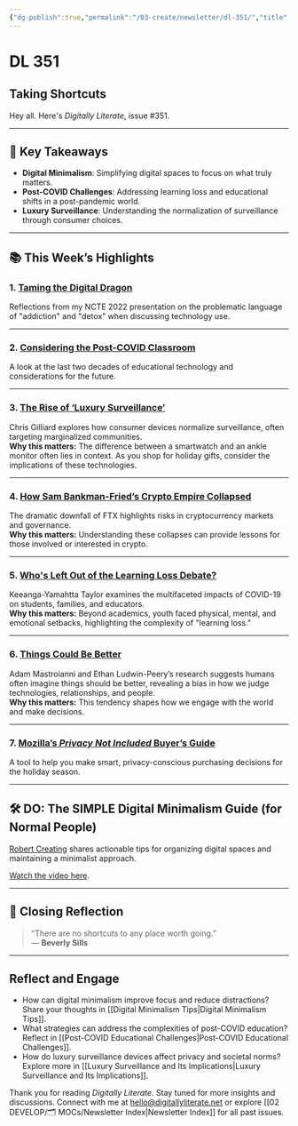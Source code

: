 ```yaml
---
{"dg-publish":true,"permalink":"/03-create/newsletter/dl-351/","title":"Taking Shortcuts","tags":["education","facebook","futures","identity","misinformation","post-covid","privacy"]}
---
```



# DL 351

## Taking Shortcuts

Hey all. Here's _Digitally Literate_, issue #351.

---

## 🔖 Key Takeaways

- **Digital Minimalism**: Simplifying digital spaces to focus on what truly matters.  
- **Post-COVID Challenges**: Addressing learning loss and educational shifts in a post-pandemic world.  
- **Luxury Surveillance**: Understanding the normalization of surveillance through consumer choices.

---

## 📚 This Week’s Highlights

### 1. **[Taming the Digital Dragon](https://wiobyrne.com/taming-the-digital-dragon/)**  
Reflections from my NCTE 2022 presentation on the problematic language of "addiction" and "detox" when discussing technology use.  

---

### 2. **[Considering the Post-COVID Classroom](https://wiobyrne.com/considering-the-post-covid-classroom/)**  
A look at the last two decades of educational technology and considerations for the future.  

---

### 3. **[The Rise of ‘Luxury Surveillance’](https://www.theatlantic.com/technology/archive/2022/10/amazon-tracking-devices-surveillance-state/671772/)**  
Chris Gilliard explores how consumer devices normalize surveillance, often targeting marginalized communities.  
**Why this matters:** The difference between a smartwatch and an ankle monitor often lies in context. As you shop for holiday gifts, consider the implications of these technologies.

---

### 4. **[How Sam Bankman-Fried’s Crypto Empire Collapsed](https://www.nytimes.com/2022-11-14/technology/ftx-sam-bankman-fried-crypto-bankruptcy.html)**  
The dramatic downfall of FTX highlights risks in cryptocurrency markets and governance.  
**Why this matters:** Understanding these collapses can provide lessons for those involved or interested in crypto.

---

### 5. **[Who's Left Out of the Learning Loss Debate?](https://www.newyorker.com/news/essay/whos-left-out-of-the-learning-loss-debate)**  
Keeanga-Yamahtta Taylor examines the multifaceted impacts of COVID-19 on students, families, and educators.  
**Why this matters:** Beyond academics, youth faced physical, mental, and emotional setbacks, highlighting the complexity of "learning loss."

---

### 6. **[Things Could Be Better](https://experimentalhistory.substack.com/p/things-could-be-better)**  
Adam Mastroianni and Ethan Ludwin-Peery’s research suggests humans often imagine things should be better, revealing a bias in how we judge technologies, relationships, and people.  
**Why this matters:** This tendency shapes how we engage with the world and make decisions.

---

### 7. **[Mozilla’s *Privacy Not Included* Buyer’s Guide](https://foundation.mozilla.org/en/privacynotincluded/)**  
A tool to help you make smart, privacy-conscious purchasing decisions for the holiday season.  

---

## 🛠️ DO: The SIMPLE Digital Minimalism Guide (for Normal People)

[Robert Creating](https://www.youtube.com/@RobertCreating) shares actionable tips for organizing digital spaces and maintaining a minimalist approach.  

[Watch the video here](https://www.youtube.com/watch?v=VDckdln4hck).

---

## 🌟 Closing Reflection

> “There are no shortcuts to any place worth going.”  
> — **Beverly Sills**

---

## Reflect and Engage

- How can digital minimalism improve focus and reduce distractions? Share your thoughts in [[Digital Minimalism Tips\|Digital Minimalism Tips]].  
- What strategies can address the complexities of post-COVID education? Reflect in [[Post-COVID Educational Challenges\|Post-COVID Educational Challenges]].  
- How do luxury surveillance devices affect privacy and societal norms? Explore more in [[Luxury Surveillance and Its Implications\|Luxury Surveillance and Its Implications]].

Thank you for reading _Digitally Literate_. Stay tuned for more insights and discussions. Connect with me at [hello@digitallyliterate.net](mailto:hello@digitallyliterate.net) or explore [[02 DEVELOP/🗂️ MOCs/Newsletter Index\|Newsletter Index]] for all past issues.
